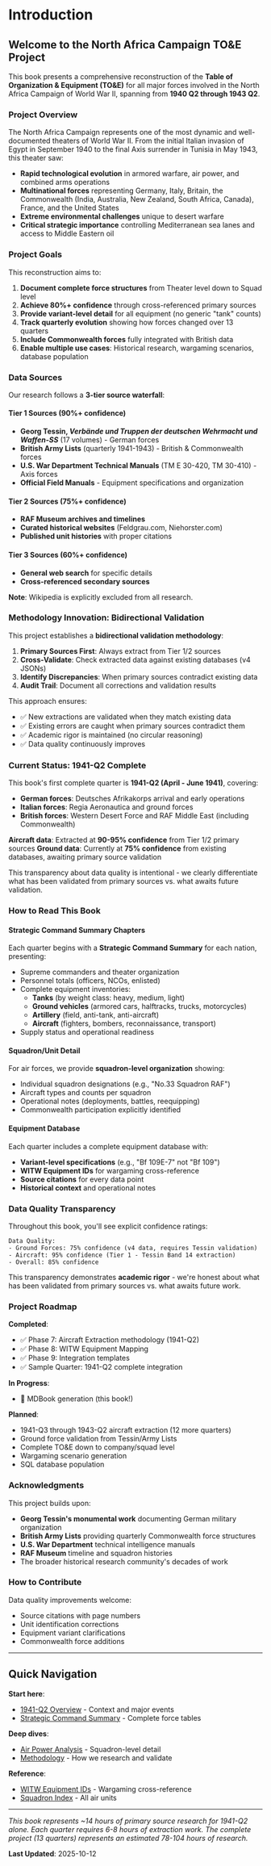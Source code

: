 # Introduction

## Welcome to the North Africa Campaign TO&E Project

This book presents a comprehensive reconstruction of the **Table of Organization & Equipment (TO&E)** for all major forces involved in the North Africa Campaign of World War II, spanning from **1940 Q2 through 1943 Q2**.

### Project Overview

The North Africa Campaign represents one of the most dynamic and well-documented theaters of World War II. From the initial Italian invasion of Egypt in September 1940 to the final Axis surrender in Tunisia in May 1943, this theater saw:

- **Rapid technological evolution** in armored warfare, air power, and combined arms operations
- **Multinational forces** representing Germany, Italy, Britain, the Commonwealth (India, Australia, New Zealand, South Africa, Canada), France, and the United States
- **Extreme environmental challenges** unique to desert warfare
- **Critical strategic importance** controlling Mediterranean sea lanes and access to Middle Eastern oil

### Project Goals

This reconstruction aims to:

1. **Document complete force structures** from Theater level down to Squad level
2. **Achieve 80%+ confidence** through cross-referenced primary sources
3. **Provide variant-level detail** for all equipment (no generic "tank" counts)
4. **Track quarterly evolution** showing how forces changed over 13 quarters
5. **Include Commonwealth forces** fully integrated with British data
6. **Enable multiple use cases**: Historical research, wargaming scenarios, database population

### Data Sources

Our research follows a **3-tier source waterfall**:

#### Tier 1 Sources (90%+ confidence)
- **Georg Tessin, *Verbände und Truppen der deutschen Wehrmacht und Waffen-SS*** (17 volumes) - German forces
- **British Army Lists** (quarterly 1941-1943) - British & Commonwealth forces
- **U.S. War Department Technical Manuals** (TM E 30-420, TM 30-410) - Axis forces
- **Official Field Manuals** - Equipment specifications and organization

#### Tier 2 Sources (75%+ confidence)
- **RAF Museum archives and timelines**
- **Curated historical websites** (Feldgrau.com, Niehorster.com)
- **Published unit histories** with proper citations

#### Tier 3 Sources (60%+ confidence)
- **General web search** for specific details
- **Cross-referenced secondary sources**

**Note**: Wikipedia is explicitly excluded from all research.

### Methodology Innovation: Bidirectional Validation

This project establishes a **bidirectional validation methodology**:

1. **Primary Sources First**: Always extract from Tier 1/2 sources
2. **Cross-Validate**: Check extracted data against existing databases (v4 JSONs)
3. **Identify Discrepancies**: When primary sources contradict existing data
4. **Audit Trail**: Document all corrections and validation results

This approach ensures:
- ✅ New extractions are validated when they match existing data
- ✅ Existing errors are caught when primary sources contradict them
- ✅ Academic rigor is maintained (no circular reasoning)
- ✅ Data quality continuously improves

### Current Status: 1941-Q2 Complete

This book's first complete quarter is **1941-Q2 (April - June 1941)**, covering:

- **German forces**: Deutsches Afrikakorps arrival and early operations
- **Italian forces**: Regia Aeronautica and ground forces
- **British forces**: Western Desert Force and RAF Middle East (including Commonwealth)

**Aircraft data**: Extracted at **90-95% confidence** from Tier 1/2 primary sources
**Ground data**: Currently at **75% confidence** from existing databases, awaiting primary source validation

This transparency about data quality is intentional - we clearly differentiate what has been validated from primary sources vs. what awaits future validation.

### How to Read This Book

#### Strategic Command Summary Chapters
Each quarter begins with a **Strategic Command Summary** for each nation, presenting:
- Supreme commanders and theater organization
- Personnel totals (officers, NCOs, enlisted)
- Complete equipment inventories:
  - **Tanks** (by weight class: heavy, medium, light)
  - **Ground vehicles** (armored cars, halftracks, trucks, motorcycles)
  - **Artillery** (field, anti-tank, anti-aircraft)
  - **Aircraft** (fighters, bombers, reconnaissance, transport)
- Supply status and operational readiness

#### Squadron/Unit Detail
For air forces, we provide **squadron-level organization** showing:
- Individual squadron designations (e.g., "No.33 Squadron RAF")
- Aircraft types and counts per squadron
- Operational notes (deployments, battles, reequipping)
- Commonwealth participation explicitly identified

#### Equipment Database
Each quarter includes a complete equipment database with:
- **Variant-level specifications** (e.g., "Bf 109E-7" not "Bf 109")
- **WITW Equipment IDs** for wargaming cross-reference
- **Source citations** for every data point
- **Historical context** and operational notes

### Data Quality Transparency

Throughout this book, you'll see explicit confidence ratings:

```
Data Quality:
- Ground Forces: 75% confidence (v4 data, requires Tessin validation)
- Aircraft: 95% confidence (Tier 1 - Tessin Band 14 extraction)
- Overall: 85% confidence
```

This transparency demonstrates **academic rigor** - we're honest about what has been validated from primary sources vs. what awaits future work.

### Project Roadmap

**Completed**:
- ✅ Phase 7: Aircraft Extraction methodology (1941-Q2)
- ✅ Phase 8: WITW Equipment Mapping
- ✅ Phase 9: Integration templates
- ✅ Sample Quarter: 1941-Q2 complete integration

**In Progress**:
- 📖 MDBook generation (this book!)

**Planned**:
- 1941-Q3 through 1943-Q2 aircraft extraction (12 more quarters)
- Ground force validation from Tessin/Army Lists
- Complete TO&E down to company/squad level
- Wargaming scenario generation
- SQL database population

### Acknowledgments

This project builds upon:
- **Georg Tessin's monumental work** documenting German military organization
- **British Army Lists** providing quarterly Commonwealth force structures
- **U.S. War Department** technical intelligence manuals
- **RAF Museum** timeline and squadron histories
- The broader historical research community's decades of work

### How to Contribute

Data quality improvements welcome:
- Source citations with page numbers
- Unit identification corrections
- Equipment variant clarifications
- Commonwealth force additions

---

## Quick Navigation

**Start here**:
- [1941-Q2 Overview](./1941-q2/overview.md) - Context and major events
- [Strategic Command Summary](./1941-q2/strategic-command-summary.md) - Complete force tables

**Deep dives**:
- [Air Power Analysis](./1941-q2/air-power-analysis.md) - Squadron-level detail
- [Methodology](./methodology/research-methodology.md) - How we research and validate

**Reference**:
- [WITW Equipment IDs](./appendices/witw-ids.md) - Wargaming cross-reference
- [Squadron Index](./appendices/squadron-index.md) - All air units

---

*This book represents ~14 hours of primary source research for 1941-Q2 alone. Each quarter requires 6-8 hours of extraction work. The complete project (13 quarters) represents an estimated 78-104 hours of research.*

**Last Updated**: 2025-10-12
